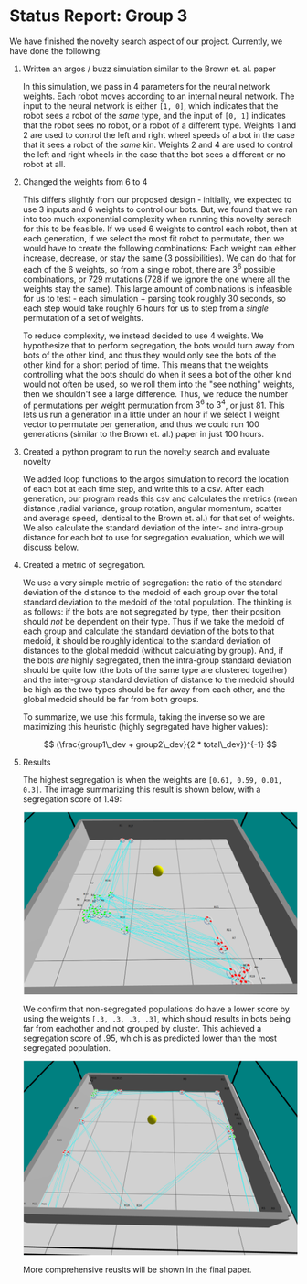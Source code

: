 # Status Report: Group 3

We have finished the novelty search aspect of our project. 
Currently, we have done the following:

1. Written an argos / buzz simulation similar to the Brown et. al. paper

    In this simulation, we pass in 4 parameters for the neural network weights. 
    Each robot moves according to an internal neural network. 
    The input to the neural network is either `[1, 0]`, which indicates that the robot sees a robot of the *same* type, and the input of `[0, 1]` indicates that the robot sees no robot, or a robot of a different type. 
    Weights 1 and 2 are used to control the left and right wheel speeds of a bot in the case that it sees a robot of the *same* kin. 
    Weights 2 and 4 are used to control the left and right wheels in the case that the bot sees a different or no robot at all.

2. Changed the weights from 6 to 4

    This differs slightly from our proposed design - initially, we expected to use 3 inputs and 6 weights to control our bots. 
    But, we found that we ran into too much exponential complexity when running this novelty serach for this to be feasible. 
    If we used 6 weights to control each robot, then at each generation, if we select the most fit robot to permutate, then we would have to create the following combinations:
    Each weight can either increase, decrease, or stay the same (3 possibilities). 
    We can do that for each of the 6 weights, so from a single robot, there are $3^6$ possible combinations, or 729 mutations (728 if we ignore the one where all the weights stay the same). 
    This large amount of combinations is infeasible for us to test - each simulation + parsing took roughly 30 seconds, so each step would take roughly 6 hours for us to step from a *single* permutation of a set of weights. 

    To reduce complexity, we instead decided to use 4 weights.
    We hypothesize that to perform segregation, the bots would turn away from bots of the other kind, and thus they would only see the bots of the other kind for a short period of time. 
    This means that the weights controlling what the bots should do when it sees a bot of the other kind would not often be used, so we roll them into the "see nothing" weights, then we shouldn't see a large difference. 
    Thus, we reduce the number of permutations per weight permutation from $3^6$ to $3^4$, or just 81. 
    This lets us run a generation in a little under an hour if we select 1 weight vector to permutate per generation, and thus we could run 100 generations (similar to the Brown et. al.) paper in just 100 hours. 

3. Created a python program to run the novelty search and evaluate novelty

    We added loop functions to the argos simulation to record the location of each bot at each time step, and write this to a csv. 
    After each generation, our program reads this csv and calculates the metrics (mean distance ,radial variance, group rotation, angular momentum, scatter and average speed, identical to the Brown et. al.) for that set of weights. 
    We also calculate the standard deviation of the inter- and intra-group distance for each bot to use for segregation evaluation, which we will discuss below. 

4. Created a metric of segregation.

    We use a very simple metric of segregation: the ratio of the standard deviation of the distance to the medoid of each group over the total standard deviation to the medoid of the total population. 
    The thinking is as follows: if the bots are not segregated by type, then their position should *not* be dependent on their type.
    Thus if we take the medoid of each group and calculate the standard deviation of the bots to that medoid, it should be roughly identical to the standard deviation of distances to the global medoid (without calculating by group). 
    And, if the bots *are* highly segregated, then the intra-group standard deviation should be quite low (the bots of the same type are clustered together) and the inter-group standard deviation of distance to the medoid should be high as the two types should be far away from each other, and the global medoid should be far from both groups.

    To summarize, we use this formula, taking the inverse so we are maximizing this heuristic (highly segregated have higher values):

    $$
    (\frac{group1\_dev + group2\_dev}{2 * total\_dev})^{-1}
    $$

5. Results

    The highest segregation is when the weights are `[0.61, 0.59, 0.01, 0.3]`.
    The image summarizing this result is shown below, with a segregation score of 1.49:

    ![most segregated](Results/most_seg.png)

    We confirm that non-segregated populations do have a lower score by using the weights `[.3, .3, .3, .3]`, which should results in bots being far from eachother and not grouped by cluster. 
    This achieved a segregation score of .95, which is as predicted lower than the most segregated population. 

    ![least segregated](Results/least_seg.png)

    More comprehensive reuslts will be shown in the final paper.
